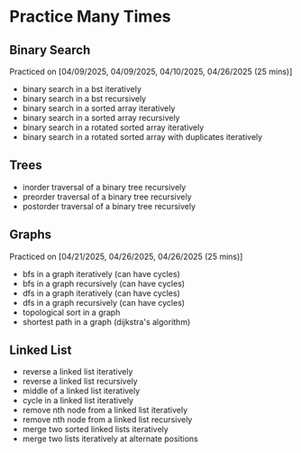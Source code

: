 # Practice Many Times

## Binary Search

Practiced on [04/09/2025, 04/09/2025, 04/10/2025, 04/26/2025 (25 mins)]

- binary search in a bst iteratively
- binary search in a bst recursively
- binary search in a sorted array iteratively
- binary search in a sorted array recursively
- binary search in a rotated sorted array iteratively
- binary search in a rotated sorted array with duplicates iteratively

## Trees
- inorder traversal of a binary tree recursively
- preorder traversal of a binary tree recursively
- postorder traversal of a binary tree recursively


## Graphs

Practiced on [04/21/2025, 04/26/2025, 04/26/2025 (25 mins)]

- bfs in a graph iteratively (can have cycles)
- bfs in a graph recursively (can have cycles)
- dfs in a graph iteratively (can have cycles)
- dfs in a graph recursively (can have cycles)
- topological sort in a graph
- shortest path in a graph (dijkstra's algorithm)

## Linked List
- reverse a linked list iteratively
- reverse a linked list recursively
- middle of a linked list iteratively
- cycle in a linked list iteratively
- remove nth node from a linked list iteratively
- remove nth node from a linked list recursively
- merge two sorted linked lists iteratively
- merge two lists iteratively at alternate positions
